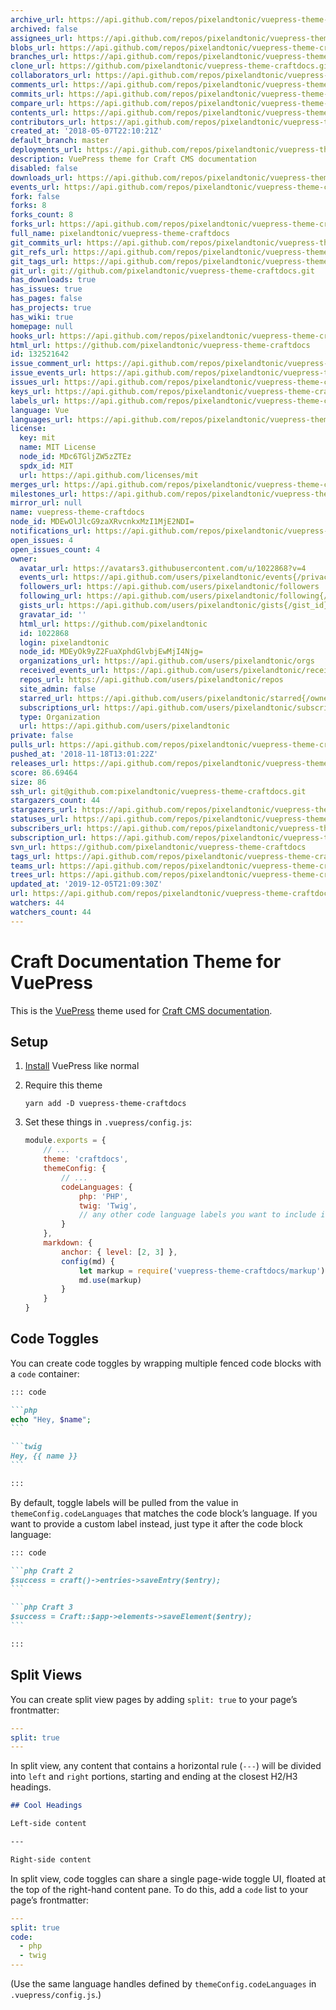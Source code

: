 ```yaml
---
archive_url: https://api.github.com/repos/pixelandtonic/vuepress-theme-craftdocs/{archive_format}{/ref}
archived: false
assignees_url: https://api.github.com/repos/pixelandtonic/vuepress-theme-craftdocs/assignees{/user}
blobs_url: https://api.github.com/repos/pixelandtonic/vuepress-theme-craftdocs/git/blobs{/sha}
branches_url: https://api.github.com/repos/pixelandtonic/vuepress-theme-craftdocs/branches{/branch}
clone_url: https://github.com/pixelandtonic/vuepress-theme-craftdocs.git
collaborators_url: https://api.github.com/repos/pixelandtonic/vuepress-theme-craftdocs/collaborators{/collaborator}
comments_url: https://api.github.com/repos/pixelandtonic/vuepress-theme-craftdocs/comments{/number}
commits_url: https://api.github.com/repos/pixelandtonic/vuepress-theme-craftdocs/commits{/sha}
compare_url: https://api.github.com/repos/pixelandtonic/vuepress-theme-craftdocs/compare/{base}...{head}
contents_url: https://api.github.com/repos/pixelandtonic/vuepress-theme-craftdocs/contents/{+path}
contributors_url: https://api.github.com/repos/pixelandtonic/vuepress-theme-craftdocs/contributors
created_at: '2018-05-07T22:10:21Z'
default_branch: master
deployments_url: https://api.github.com/repos/pixelandtonic/vuepress-theme-craftdocs/deployments
description: VuePress theme for Craft CMS documentation
disabled: false
downloads_url: https://api.github.com/repos/pixelandtonic/vuepress-theme-craftdocs/downloads
events_url: https://api.github.com/repos/pixelandtonic/vuepress-theme-craftdocs/events
fork: false
forks: 8
forks_count: 8
forks_url: https://api.github.com/repos/pixelandtonic/vuepress-theme-craftdocs/forks
full_name: pixelandtonic/vuepress-theme-craftdocs
git_commits_url: https://api.github.com/repos/pixelandtonic/vuepress-theme-craftdocs/git/commits{/sha}
git_refs_url: https://api.github.com/repos/pixelandtonic/vuepress-theme-craftdocs/git/refs{/sha}
git_tags_url: https://api.github.com/repos/pixelandtonic/vuepress-theme-craftdocs/git/tags{/sha}
git_url: git://github.com/pixelandtonic/vuepress-theme-craftdocs.git
has_downloads: true
has_issues: true
has_pages: false
has_projects: true
has_wiki: true
homepage: null
hooks_url: https://api.github.com/repos/pixelandtonic/vuepress-theme-craftdocs/hooks
html_url: https://github.com/pixelandtonic/vuepress-theme-craftdocs
id: 132521642
issue_comment_url: https://api.github.com/repos/pixelandtonic/vuepress-theme-craftdocs/issues/comments{/number}
issue_events_url: https://api.github.com/repos/pixelandtonic/vuepress-theme-craftdocs/issues/events{/number}
issues_url: https://api.github.com/repos/pixelandtonic/vuepress-theme-craftdocs/issues{/number}
keys_url: https://api.github.com/repos/pixelandtonic/vuepress-theme-craftdocs/keys{/key_id}
labels_url: https://api.github.com/repos/pixelandtonic/vuepress-theme-craftdocs/labels{/name}
language: Vue
languages_url: https://api.github.com/repos/pixelandtonic/vuepress-theme-craftdocs/languages
license:
  key: mit
  name: MIT License
  node_id: MDc6TGljZW5zZTEz
  spdx_id: MIT
  url: https://api.github.com/licenses/mit
merges_url: https://api.github.com/repos/pixelandtonic/vuepress-theme-craftdocs/merges
milestones_url: https://api.github.com/repos/pixelandtonic/vuepress-theme-craftdocs/milestones{/number}
mirror_url: null
name: vuepress-theme-craftdocs
node_id: MDEwOlJlcG9zaXRvcnkxMzI1MjE2NDI=
notifications_url: https://api.github.com/repos/pixelandtonic/vuepress-theme-craftdocs/notifications{?since,all,participating}
open_issues: 4
open_issues_count: 4
owner:
  avatar_url: https://avatars3.githubusercontent.com/u/1022868?v=4
  events_url: https://api.github.com/users/pixelandtonic/events{/privacy}
  followers_url: https://api.github.com/users/pixelandtonic/followers
  following_url: https://api.github.com/users/pixelandtonic/following{/other_user}
  gists_url: https://api.github.com/users/pixelandtonic/gists{/gist_id}
  gravatar_id: ''
  html_url: https://github.com/pixelandtonic
  id: 1022868
  login: pixelandtonic
  node_id: MDEyOk9yZ2FuaXphdGlvbjEwMjI4Njg=
  organizations_url: https://api.github.com/users/pixelandtonic/orgs
  received_events_url: https://api.github.com/users/pixelandtonic/received_events
  repos_url: https://api.github.com/users/pixelandtonic/repos
  site_admin: false
  starred_url: https://api.github.com/users/pixelandtonic/starred{/owner}{/repo}
  subscriptions_url: https://api.github.com/users/pixelandtonic/subscriptions
  type: Organization
  url: https://api.github.com/users/pixelandtonic
private: false
pulls_url: https://api.github.com/repos/pixelandtonic/vuepress-theme-craftdocs/pulls{/number}
pushed_at: '2018-11-18T13:01:22Z'
releases_url: https://api.github.com/repos/pixelandtonic/vuepress-theme-craftdocs/releases{/id}
score: 86.69464
size: 86
ssh_url: git@github.com:pixelandtonic/vuepress-theme-craftdocs.git
stargazers_count: 44
stargazers_url: https://api.github.com/repos/pixelandtonic/vuepress-theme-craftdocs/stargazers
statuses_url: https://api.github.com/repos/pixelandtonic/vuepress-theme-craftdocs/statuses/{sha}
subscribers_url: https://api.github.com/repos/pixelandtonic/vuepress-theme-craftdocs/subscribers
subscription_url: https://api.github.com/repos/pixelandtonic/vuepress-theme-craftdocs/subscription
svn_url: https://github.com/pixelandtonic/vuepress-theme-craftdocs
tags_url: https://api.github.com/repos/pixelandtonic/vuepress-theme-craftdocs/tags
teams_url: https://api.github.com/repos/pixelandtonic/vuepress-theme-craftdocs/teams
trees_url: https://api.github.com/repos/pixelandtonic/vuepress-theme-craftdocs/git/trees{/sha}
updated_at: '2019-12-05T21:09:30Z'
url: https://api.github.com/repos/pixelandtonic/vuepress-theme-craftdocs
watchers: 44
watchers_count: 44
---
```


# Craft Documentation Theme for VuePress

This is the [VuePress](https://vuepress.vuejs.org/) theme used for [Craft CMS documentation](https://docs.craftcms.com/).

## Setup

1. [Install](https://vuepress.vuejs.org/guide/getting-started.html) VuePress like normal
2. Require this theme

    ```
    yarn add -D vuepress-theme-craftdocs
    ```

3. Set these things in `.vuepress/config.js`:

    ```js
    module.exports = {
        // ...
        theme: 'craftdocs',
        themeConfig: {
            // ...
            codeLanguages: {
                php: 'PHP',
                twig: 'Twig',
                // any other code language labels you want to include in code toggles...
            }
        },
        markdown: {
            anchor: { level: [2, 3] },
            config(md) {
                let markup = require('vuepress-theme-craftdocs/markup')
                md.use(markup)
            }
        }
    }
    ```

## Code Toggles

You can create code toggles by wrapping multiple fenced code blocks with a `code` container:

````markdown
::: code

```php
echo "Hey, $name";
```

```twig
Hey, {{ name }}
```

:::
````

By default, toggle labels will be pulled from the value in `themeConfig.codeLanguages` that matches the code block’s language. If you want to provide a custom label instead, just type it after the code block language:

````markdown
::: code

```php Craft 2
$success = craft()->entries->saveEntry($entry);
```

```php Craft 3
$success = Craft::$app->elements->saveElement($entry);
```

:::
````

## Split Views

You can create split view pages by adding `split: true` to your page’s frontmatter:

```yaml
---
split: true
---
```

In split view, any content that contains a horizontal rule (`---`) will be divided into `left` and `right` portions, starting and ending at the closest H2/H3 headings.

```markdown
## Cool Headings

Left-side content

---

Right-side content
```

In split view, code toggles can share a single page-wide toggle UI, floated at the top of the right-hand content pane. To do this, add a `code` list to your page’s frontmatter:

```yaml
---
split: true
code:
  - php
  - twig
---
```

(Use the same language handles defined by `themeConfig.codeLanguages` in `.vuepress/config.js`.)

